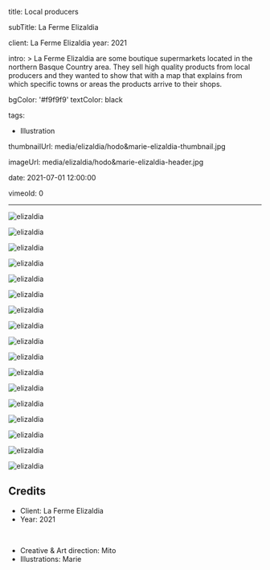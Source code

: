 title: Local producers

subTitle: La Ferme Elizaldia

client: La Ferme Elizaldia
year: 2021

intro: >
  La Ferme Elizaldia are some boutique supermarkets located in the northern Basque Country area. They sell high quality products from local producers and they wanted to show that with a map that explains from which specific towns or areas the products arrive to their shops. 

bgColor: '#f9f9f9'
textColor: black

tags:
  - Illustration

thumbnailUrl: media/elizaldia/hodo&marie-elizaldia-thumbnail.jpg

imageUrl: media/elizaldia/hodo&marie-elizaldia-header.jpg

date: 2021-07-01 12:00:00

vimeoId: 0


---



<div class="gallery gallery-3">

![elizaldia](/media/elizaldia/hodo&marie-elizaldia-01.jpg)

![elizaldia](/media/elizaldia/hodo&marie-elizaldia-02.jpg)

![elizaldia](/media/elizaldia/hodo&marie-elizaldia-03.jpg)

</div>


<div class="gallery gallery-3">

![elizaldia](/media/elizaldia/hodo&marie-elizaldia-04.jpg)

![elizaldia](/media/elizaldia/hodo&marie-elizaldia-05.jpg)

![elizaldia](/media/elizaldia/hodo&marie-elizaldia-06.jpg)

</div>


<div class="gallery gallery-3">

![elizaldia](/media/elizaldia/hodo&marie-elizaldia-07.jpg)

![elizaldia](/media/elizaldia/hodo&marie-elizaldia-08.jpg)

![elizaldia](/media/elizaldia/hodo&marie-elizaldia-09.jpg)

</div>


<div class="gallery gallery-3">

![elizaldia](/media/elizaldia/hodo&marie-elizaldia-10.jpg)

![elizaldia](/media/elizaldia/hodo&marie-elizaldia-11.jpg)

![elizaldia](/media/elizaldia/hodo&marie-elizaldia-12.jpg)

</div>


<div class="gallery gallery-3">

![elizaldia](/media/elizaldia/hodo&marie-elizaldia-13.jpg)

![elizaldia](/media/elizaldia/hodo&marie-elizaldia-14.jpg)

![elizaldia](/media/elizaldia/hodo&marie-elizaldia-15.jpg)

</div>


<div class="gallery gallery-2">

![elizaldia](/media/elizaldia/hodo&marie-elizaldia-16.jpg)

![elizaldia](/media/elizaldia/hodo&marie-elizaldia-17.jpg)

</div>



## Credits

* Client: La Ferme Elizaldia
* Year: 2021  

<br>

* Creative & Art direction: Mito
* Illustrations: Marie

